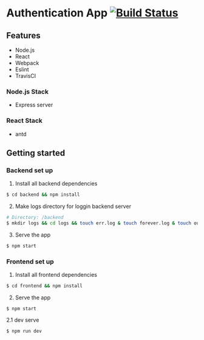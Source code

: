 # Authentication App  [![Build Status](https://travis-ci.org/estrella-kim/react-todo.svg?branch=master)](https://travis-ci.org/estrella-kim/react-todo)

## Features

* Node.js
* React
* Webpack
* Eslint
* TravisCI

### Node.js Stack

- Express server


### React Stack
- antd

## Getting started

### Backend set up
1. Install all backend dependencies
```bash
$ cd backend && npm install
```

2. Make logs directory for loggin backend server
```bash
# Directory: /backend
$ mkdir logs && cd logs && touch err.log & touch forever.log & touch out.log 
```

3. Serve the app
```bash
$ npm start
```
### Frontend set up
1. Install all frontend dependencies
```bash
$ cd frontend && npm install
```

2. Serve the app
 
```
$ npm start
```
2.1 dev serve

```
$ npm run dev
```

